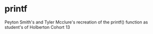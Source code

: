 # printf
Peyton Smith's and Tyler Mcclure's recreation of the printf() function as student's of Holberton Cohort 13

